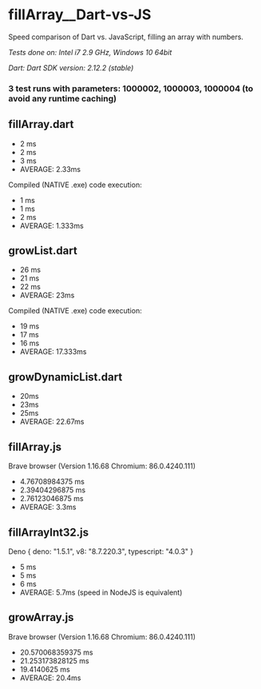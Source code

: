 # fillArray__Dart-vs-JS
Speed comparison of Dart vs. JavaScript, filling an array with numbers.

*Tests done on: Intel i7 2.9 GHz, Windows 10 64bit*

*Dart: Dart SDK version: 2.12.2 (stable)*

### 3 test runs with parameters: 1000002, 1000003, 1000004 (to avoid any runtime caching)

## fillArray.dart
- 2 ms
- 2 ms
- 3 ms
- AVERAGE: 2.33ms

Compiled (NATIVE .exe) code execution:

- 1 ms
- 1 ms
- 2 ms
- AVERAGE: 1.333ms

## growList.dart
- 26 ms
- 21 ms
- 22 ms
- AVERAGE: 23ms

Compiled (NATIVE .exe) code execution:

- 19 ms
- 17 ms
- 16 ms
- AVERAGE: 17.333ms

## growDynamicList.dart
- 20ms
- 23ms
- 25ms
- AVERAGE: 22.67ms

## fillArray.js
Brave browser (Version 1.16.68 Chromium: 86.0.4240.111)
- 4.76708984375 ms
- 2.39404296875 ms
- 2.76123046875 ms
- AVERAGE: 3.3ms

## fillArrayInt32.js
Deno { deno: "1.5.1", v8: "8.7.220.3", typescript: "4.0.3" }
- 5 ms
- 5 ms
- 6 ms
- AVERAGE: 5.7ms (speed in NodeJS is equivalent)

## growArray.js
Brave browser (Version 1.16.68 Chromium: 86.0.4240.111)
- 20.570068359375 ms
- 21.253173828125 ms
- 19.4140625 ms
- AVERAGE: 20.4ms

